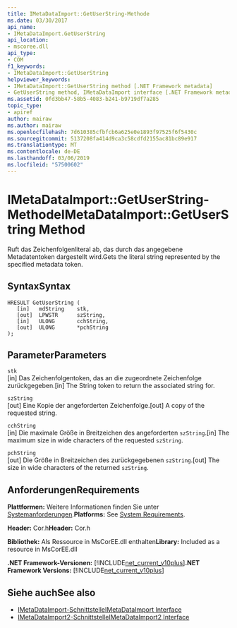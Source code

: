 ```yaml
---
title: IMetaDataImport::GetUserString-Methode
ms.date: 03/30/2017
api_name:
- IMetaDataImport.GetUserString
api_location:
- mscoree.dll
api_type:
- COM
f1_keywords:
- IMetaDataImport::GetUserString
helpviewer_keywords:
- IMetaDataImport::GetUserString method [.NET Framework metadata]
- GetUserString method, IMetaDataImport interface [.NET Framework metadata]
ms.assetid: 0fd3bb47-58b5-4083-b241-b9719df7a285
topic_type:
- apiref
author: mairaw
ms.author: mairaw
ms.openlocfilehash: 7d610385cfbfcb6a625e0e1893f97525f6f5430c
ms.sourcegitcommit: 5137208fa414d9ca3c58cdfd2155ac81bc89e917
ms.translationtype: MT
ms.contentlocale: de-DE
ms.lasthandoff: 03/06/2019
ms.locfileid: "57500602"
---
```

# <a name="imetadataimportgetuserstring-method"></a><span data-ttu-id="15294-102">IMetaDataImport::GetUserString-Methode</span><span class="sxs-lookup"><span data-stu-id="15294-102">IMetaDataImport::GetUserString Method</span></span>
<span data-ttu-id="15294-103">Ruft das Zeichenfolgenliteral ab, das durch das angegebene Metadatentoken dargestellt wird.</span><span class="sxs-lookup"><span data-stu-id="15294-103">Gets the literal string represented by the specified metadata token.</span></span>  
  
## <a name="syntax"></a><span data-ttu-id="15294-104">Syntax</span><span class="sxs-lookup"><span data-stu-id="15294-104">Syntax</span></span>  
  
```  
HRESULT GetUserString (  
   [in]   mdString    stk,  
   [out]  LPWSTR      szString,  
   [in]   ULONG       cchString,  
   [out]  ULONG       *pchString  
);  
```  
  
## <a name="parameters"></a><span data-ttu-id="15294-105">Parameter</span><span class="sxs-lookup"><span data-stu-id="15294-105">Parameters</span></span>  
 `stk`  
 <span data-ttu-id="15294-106">[in] Das Zeichenfolgentoken, das an die zugeordnete Zeichenfolge zurückgegeben.</span><span class="sxs-lookup"><span data-stu-id="15294-106">[in] The String token to return the associated string for.</span></span>  
  
 `szString`  
 <span data-ttu-id="15294-107">[out] Eine Kopie der angeforderten Zeichenfolge.</span><span class="sxs-lookup"><span data-stu-id="15294-107">[out] A copy of the requested string.</span></span>  
  
 `cchString`  
 <span data-ttu-id="15294-108">[in] Die maximale Größe in Breitzeichen des angeforderten `szString`.</span><span class="sxs-lookup"><span data-stu-id="15294-108">[in] The maximum size in wide characters of the requested `szString`.</span></span>  
  
 `pchString`  
 <span data-ttu-id="15294-109">[out] Die Größe in Breitzeichen des zurückgegebenen `szString`.</span><span class="sxs-lookup"><span data-stu-id="15294-109">[out] The size in wide characters of the returned `szString`.</span></span>  
  
## <a name="requirements"></a><span data-ttu-id="15294-110">Anforderungen</span><span class="sxs-lookup"><span data-stu-id="15294-110">Requirements</span></span>  
 <span data-ttu-id="15294-111">**Plattformen:** Weitere Informationen finden Sie unter [Systemanforderungen](../../../../docs/framework/get-started/system-requirements.md).</span><span class="sxs-lookup"><span data-stu-id="15294-111">**Platforms:** See [System Requirements](../../../../docs/framework/get-started/system-requirements.md).</span></span>  
  
 <span data-ttu-id="15294-112">**Header:** Cor.h</span><span class="sxs-lookup"><span data-stu-id="15294-112">**Header:** Cor.h</span></span>  
  
 <span data-ttu-id="15294-113">**Bibliothek:** Als Ressource in MsCorEE.dll enthalten</span><span class="sxs-lookup"><span data-stu-id="15294-113">**Library:** Included as a resource in MsCorEE.dll</span></span>  
  
 <span data-ttu-id="15294-114">**.NET Framework-Versionen:** [!INCLUDE[net_current_v10plus](../../../../includes/net-current-v10plus-md.md)]</span><span class="sxs-lookup"><span data-stu-id="15294-114">**.NET Framework Versions:** [!INCLUDE[net_current_v10plus](../../../../includes/net-current-v10plus-md.md)]</span></span>  
  
## <a name="see-also"></a><span data-ttu-id="15294-115">Siehe auch</span><span class="sxs-lookup"><span data-stu-id="15294-115">See also</span></span>
- [<span data-ttu-id="15294-116">IMetaDataImport-Schnittstelle</span><span class="sxs-lookup"><span data-stu-id="15294-116">IMetaDataImport Interface</span></span>](../../../../docs/framework/unmanaged-api/metadata/imetadataimport-interface.md)
- [<span data-ttu-id="15294-117">IMetaDataImport2-Schnittstelle</span><span class="sxs-lookup"><span data-stu-id="15294-117">IMetaDataImport2 Interface</span></span>](../../../../docs/framework/unmanaged-api/metadata/imetadataimport2-interface.md)
